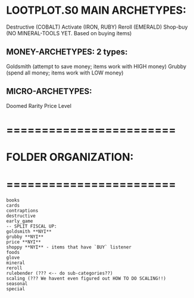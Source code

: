 


# LOOTPLOT.S0 MAIN ARCHETYPES:

Destructive (COBALT)
Activate (IRON, RUBY)
Reroll (EMERALD)
Shop-buy (NO MINERAL-TOOLS YET. Based on buying items)


## MONEY-ARCHETYPES: 2 types:
Goldsmith (attempt to save money; items work with HIGH money)
Grubby (spend all money; items work with LOW money)


## MICRO-ARCHETYPES:
Doomed
Rarity
Price
Level



# ========================
# FOLDER ORGANIZATION:
# ========================

```
books
cards
contraptions
destructive
early_game
-- SPLIT FISCAL UP:
goldsmith **NYI**
grubby **NYI**
price **NYI**
shoppy **NYI** - items that have `BUY` listener
foods
glove
mineral
reroll
rulebender (??? <-- do sub-categories??)
scaling (??? We havent even figured out HOW TO DO SCALING!!)
seasonal
special
```
